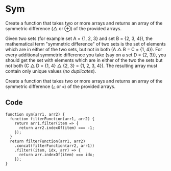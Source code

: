 # Sym

Create a function that takes two or more arrays and returns an array of the symmetric difference (△ or ⊕) of the provided arrays.

Given two sets (for example set A = {1, 2, 3} and set B = {2, 3, 4}), the mathematical term "symmetric difference" of two sets is the set of elements which are in either of the two sets, but not in both (A △ B = C = {1, 4}). For every additional symmetric difference you take (say on a set D = {2, 3}), you should get the set with elements which are in either of the two the sets but not both (C △ D = {1, 4} △ {2, 3} = {1, 2, 3, 4}). The resulting array must contain only unique values (*no duplicates*).

Create a function that takes two or more arrays and returns an array of the symmetric difference (`△` or `⊕`) of the provided arrays.

## Code

	function sym(arr1, arr2) {
	  function filterFunction(arr1, arr2) {
	    return arr1.filter(item => {
	      return arr2.indexOf(item) === -1;
	    });
	  }
	  return filterFunction(arr1, arr2)
	    .concat(filterFunction(arr2, arr1))
	    .filter((item, idx, arr) => {
	      return arr.indexOf(item) === idx;
	    });
	}